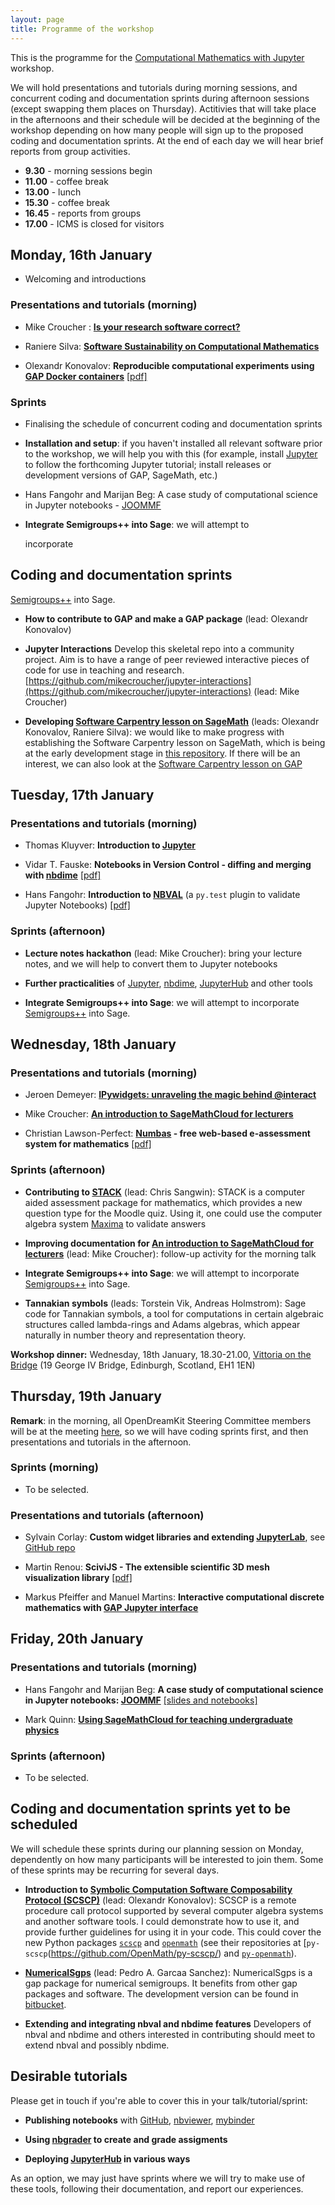 ```yaml
---
layout: page
title: Programme of the workshop
---
```


This is the programme for the
[Computational Mathematics with Jupyter](http://opendreamkit.org/meetings/2017-01-16-ICMS/) workshop.

We will hold presentations and tutorials during morning sessions, and
concurrent coding and documentation sprints during afternoon sessions
(except swapping them places on Thursday). Actitivies that will take
place in the afternoons and their schedule will be decided at the
beginning of the workshop depending on how many people will sign up
to the proposed coding and documentation sprints. At the end of
each day we will hear brief reports from group activities.

- **9.30** - morning sessions begin
- **11.00** - coffee break
- **13.00** - lunch
- **15.30** - coffee break
- **16.45** - reports from groups
- **17.00** - ICMS is closed for visitors

## Monday, 16th January

* Welcoming and introductions

### Presentations and tutorials (morning)

* Mike Croucher : [**Is your research software correct?**](http://mikecroucher.github.io/MLPM_talk/)

* Raniere Silva: [**Software Sustainability on Computational Mathematics**](https://github.com/rgaiacs/2017-01-computational-mathematics-with-jupyter/releases/tag/2017-01-16)

* Olexandr Konovalov: **Reproducible computational experiments
using [GAP Docker containers](https://hub.docker.com/u/gapsystem/)**
[[pdf]](http://opendreamkit.org/meetings/2017-01-16-ICMS/talks/2017-01-16-GAP-Docker-Konovalov.pdf)

### Sprints

* Finalising the schedule of concurrent coding and documentation sprints

* **Installation and setup**: if you haven't installed all relevant software
prior to the workshop, we will help you with this (for example, install
[Jupyter](http://jupyter.org/) to follow the forthcoming Jupyter tutorial;
install releases or development versions of GAP, SageMath, etc.)

* Hans Fangohr and Marijan Beg: A case study of computational science in Jupyter notebooks - [JOOMMF](https://joommf.github.io)
* **Integrate Semigroups++ into Sage**: we will attempt to

  incorporate
## Coding and documentation sprints
  [Semigroups++](https://james-d-mitchell.github.io/semigroupsplusplus/) into
  Sage.

* **How to contribute to GAP and make a GAP package** (lead: Olexandr Konovalov)

* **Jupyter Interactions** Develop this skeletal repo into a community project. Aim is to have a range of peer reviewed interactive pieces of code for use in teaching and research. [https://github.com/mikecroucher/jupyter-interactions](https://github.com/mikecroucher/jupyter-interactions) (lead: Mike Croucher)

* **Developing [Software Carpentry lesson on SageMath](https://github.com/carpentries-incubator/sage-lesson)**
(leads: Olexandr Konovalov, Raniere Silva): we would like to make progress with establishing
the Software Carpentry lesson on SageMath, which is being at the early development stage in
[this repository](https://github.com/carpentries-incubator/sage-lesson). If there will be an interest,
we can also look at the [Software Carpentry lesson on GAP](https://github.com/carpentries-incubator/gap-lesson/)


## Tuesday, 17th January

### Presentations and tutorials (morning)

* Thomas Kluyver: **Introduction to [Jupyter](http://jupyter.org/)**

* Vidar T. Fauske: **Notebooks in Version Control - diffing and merging with [nbdime](https://github.com/jupyter/nbdime)** [[pdf]](http://opendreamkit.org/meetings/2017-01-16-ICMS/talks/nbdime.pdf)

* Hans Fangohr: **Introduction to [NBVAL](https://github.com/computationalmodelling/nbval)** (a `py.test` plugin to validate Jupyter Notebooks)
[[pdf]](http://opendreamkit.org/meetings/2017-01-16-ICMS/talks/2017-01-17-Jupyter-Workshop-NBVAL-Fangohr-etal.pdf)

### Sprints (afternoon)

* **Lecture notes hackathon** (lead: Mike Croucher): bring your lecture notes,
and we will help to convert them to Jupyter notebooks

* **Further practicalities** of [Jupyter](http://jupyter.org/),
[nbdime](https://github.com/jupyter/nbdime),
[JupyterHub](https://github.com/jupyterhub/jupyterhub) and other tools

* **Integrate Semigroups++ into Sage**: we will attempt to
  incorporate
  [Semigroups++](https://james-d-mitchell.github.io/semigroupsplusplus/) into
  Sage.


## Wednesday, 18th January

### Presentations and tutorials (morning)

* Jeroen Demeyer: **[IPywidgets: unraveling the magic behind @interact](http://opendreamkit.github.io/meetings/2017-01-16-ICMS/talks/IPywidgets%20Demeyer.ipynb)**

* Mike Croucher: **[An introduction to SageMathCloud for lecturers](https://github.com/mikecroucher/SMC_tutorial)**

* Christian Lawson-Perfect: **[Numbas](http://www.numbas.org.uk/) - free web-based e-assessment system for mathematics** [[pdf]](http://opendreamkit.org/meetings/2017-01-16-ICMS/talks/2017-01-18-Numbas-Christian-Lawson-Perfect.pdf)

### Sprints (afternoon)

* **Contributing to [STACK](https://moodle.org/plugins/qtype_stack)** (lead: Chris Sangwin):
STACK is a computer aided assessment package for mathematics, which provides a
new question type for the Moodle quiz. Using it, one could use the computer
algebra system [Maxima](http://maxima.sourceforge.net/) to validate answers

* **Improving documentation for [An introduction to SageMathCloud for lecturers](https://github.com/mikecroucher/SMC_tutorial)**
(lead: Mike Croucher): follow-up activity for the morning talk

* **Integrate Semigroups++ into Sage**: we will attempt to
  incorporate
  [Semigroups++](https://james-d-mitchell.github.io/semigroupsplusplus/) into
  Sage.

* **Tannakian symbols** (leads: Torstein Vik, Andreas Holmstrom):
Sage code for Tannakian symbols, a tool for computations in certain
algebraic structures called lambda-rings and Adams algebras, which
appear naturally in number theory and representation theory.

**Workshop dinner:** Wednesday, 18th January, 18.30-21.00, [Vittoria on the Bridge](http://www.vittoriagroup.co.uk/vittoriabridge/contact-us/) (19 George IV Bridge, Edinburgh, Scotland, EH1 1EN)

## Thursday, 19th January

**Remark**: in the morning, all OpenDreamKit Steering Committee members will be
at the meeting [here](http://opendreamkit.org/2017/01/19/EdinburghSteeringCommittee/),
so we will have coding sprints first, and then presentations and tutorials in
the afternoon.

### Sprints (morning)

* To be selected.

### Presentations and tutorials (afternoon)

* Sylvain Corlay: **Custom widget libraries and extending [JupyterLab](https://github.com/jupyterlab/jupyterlab)**, see [GitHub repo](https://github.com/SylvainCorlay/CoDimaJan2017)

* Martin Renou: **SciviJS - The extensible scientific 3D mesh visualization library** [[pdf]](http://opendreamkit.org/meetings/2017-01-16-ICMS/talks/2017-01-19-SciviJs.pdf)

* Markus Pfeiffer and Manuel Martins: **Interactive computational discrete mathematics
with [GAP Jupyter interface](https://github.com/gap-packages/jupyter-gap)**


## Friday, 20th January

### Presentations and tutorials (morning)

* Hans Fangohr and Marijan Beg: **A case study of computational science in Jupyter notebooks: [JOOMMF](https://joommf.github.io)** [[slides and notebooks]](http://opendreamkit.org/activities/2017-01-20-JOOMMF-intro/)

* Mark Quinn: **[Using SageMathCloud for teaching undergraduate physics](http://opendreamkit.github.io/meetings/2017-01-16-ICMS/talks/SMC_Sheffield.pdf)**

### Sprints (afternoon)

* To be selected.


## Coding and documentation sprints yet to be scheduled

We will schedule these sprints during our planning session on Monday,
dependently on how many participants will be interested to join them.
Some of these sprints may be recurring for several days.

* **Introduction to [Symbolic Computation Software Composability Protocol (SCSCP)](http://www.symbolic-computing.org/scscp)**
(lead: Olexandr Konovalov): SCSCP is a remote procedure call protocol
supported by several computer algebra systems and another software tools.
I could demonstrate how to use it, and provide further guidelines for using
it in your code. This could cover the new Python packages
[`scscp`](https://pypi.python.org/pypi/scscp/) and
[`openmath`](https://pypi.python.org/pypi/openmath) (see their repositories
at [`py-scscp`(https://github.com/OpenMath/py-scscp/) and
[`py-openmath`](https://github.com/OpenMath/py-openmath)).

* **[NumericalSgps](https://www.gap-system.org/Packages/numericalsgps.html)**
(lead: Pedro A. Garcaa Sanchez): NumericalSgps is a gap package for numerical semigroups. It benefits from other gap packages and software. The development version can be found in [bitbucket](https://bitbucket.org/gap-system/numericalsgps).

* **Extending and integrating nbval and nbdime features** Developers of nbval and nbdime and others interested in contributing should meet to extend nbval and possibly nbdime.

## Desirable tutorials

Please get in touch if you're able to cover this in your talk/tutorial/sprint:

- **Publishing notebooks** with [GitHub](https://github.com/blog/1995-github-jupyter-notebooks-3),
[nbviewer](https://nbviewer.jupyter.org/), [mybinder](http://mybinder.org/)

- **Using [nbgrader](http://nbgrader.readthedocs.io/en/stable/) to create and grade assigments**

* **Deploying [JupyterHub](https://github.com/jupyterhub/jupyterhub) in various ways**

As an option, we may just have sprints where we will try to make use of these
tools, following their documentation, and report our experiences.
